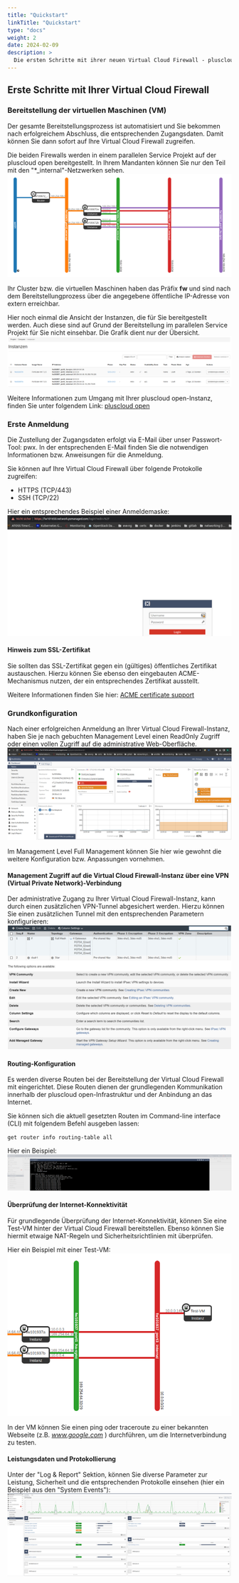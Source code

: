 ```yaml
---
title: "Quickstart"
linkTitle: "Quickstart"
type: "docs"
weight: 2
date: 2024-02-09
description: >
  Die ersten Schritte mit ihrer neuen Virtual Cloud Firewall - pluscloud open
---
```


## Erste Schritte mit Ihrer Virtual Cloud Firewall

### Bereitstellung der virtuellen Maschinen (VM)

Der gesamte Bereitstellungsprozess ist automatisiert und Sie bekommen nach erfolgreichem Abschluss, die entsprechenden Zugangsdaten. Damit können Sie dann sofort auf Ihre Virtual Cloud Firewall zugreifen.

Die beiden Firewalls werden in einem parallelen Service Projekt auf der pluscloud open bereitgestellt. In Ihrem Mandanten können Sie nur den Teil mit den "*_internal"-Netzwerken sehen.
![Übersicht Service Projekt](01_vcfw_pco_serviceproject.png)

Ihr Cluster bzw. die virtuellen Maschinen haben das Präfix **fw** und sind nach dem Bereitstellungprozess über die angegebene öffentliche IP-Adresse von extern erreichbar.

Hier noch einmal die Ansicht der Instanzen, die für Sie bereitgestellt werden. Auch diese sind auf Grund der Bereitstellung im parallelen Service Projekt für Sie nicht einsehbar. Die Grafik dient nur der Übersicht.
![Übersicht bereitgestellte Instanze](02_vcfw_pco_instance_overview.png)

Weitere Informationen zum Umgang mit Ihrer pluscloud open-Instanz, finden Sie unter folgendem Link:
[pluscloud open](https://docs.plusserver.com/de/compute/pluscloudopen/)

### Erste Anmeldung

Die Zustellung der Zugangsdaten erfolgt via E-Mail über unser Passwort-Tool: pwx. In der entsprechenden E-Mail finden Sie die notwendigen Informationen bzw. Anweisungen für die Anmeldung.

Sie können auf Ihre Virtual Cloud Firewall über folgende Protokolle zugreifen:

* HTTPS (TCP/443)
* SSH (TCP/22)

Hier ein entsprechendes Beispiel einer Anmeldemaske:
![Beispiel Anmeldemaske](03_vcfw_pco_login_screen.png)

#### Hinweis zum SSL-Zertifikat

Sie sollten das SSL-Zertifikat gegen ein (gültiges) öffentliches Zertifikat austauschen. Hierzu können Sie ebenso den eingebauten ACME-Mechanismus nutzen, der ein entsprechendes Zertifikat ausstellt.

Weitere Informationen finden Sie hier:
[ACME certificate support](https://docs.fortinet.com/document/fortigate/7.0.0/new-features/822087/acme-certificate-support)

### Grundkonfiguration

Nach einer erfolgreichen Anmeldung an Ihrer Virtual Cloud Firewall-Instanz, haben Sie je nach gebuchten Management Level einen ReadOnly Zugriff oder einen vollen Zugriff auf die administrative Web-Oberfläche.
![Dashboard](04_vcfw_pco_dashboard.png)

Im Management Level Full Management können Sie hier wie gewohnt die weitere Konfiguration bzw. Anpassungen vornehmen.

#### Management Zugriff auf die Virtual Cloud Firewall-Instanz über eine VPN (Virtual Private Network)-Verbindung

Der administrative Zugang zu Ihrer Virtual Cloud Firewall-Instanz, kann durch einen zusätzlichen VPN-Tunnel abgesichert werden. Hierzu können Sie einen zusätzlichen Tunnel mit den entsprechenden Parametern konfigurieren:
![VPN Konfiguration](05_vcfw_pco_vpn.png)

#### Routing-Konfiguration

Es werden diverse Routen bei der Bereitstellung der Virtual Cloud Firewall mit eingerichtet. Diese Routen dienen der grundlegenden Kommunikation innerhalb der pluscloud open-Infrastruktur und der Anbindung an das Internet.

Sie können sich die aktuell gesetzten Routen im Command-line interface (CLI) mit folgendem Befehl ausgeben lassen:

```console
get router info routing-table all
```

Hier ein Beispiel:
![Routing Informationen](06_vcfw_pco_routing_information.png)

#### Überprüfung der Internet-Konnektivität

Für grundlegende Überprüfung der Internet-Konnektivität, können Sie eine Test-VM hinter der Virtual Cloud Firewall bereitstellen. Ebenso können Sie hiermit etwaige NAT-Regeln und Sicherheitsrichtlinien mit überprüfen.

Hier ein Beispiel mit einer Test-VM:
![Beispiel mit einer Test-VM](07_vcfw_pco_example_test_vm.png)

In der VM können Sie einen ping oder traceroute zu einer bekannten Webseite (z.B. *www.google.com* ) durchführen, um die Internetverbindung zu testen.

#### Leistungsdaten und Protokollierung

Unter der "Log & Report" Sektion, können Sie diverse Parameter zur Leistung, Sicherheit und die entsprechenden Protokolle einsehen (hier ein Beispiel aus den "System Events"):
![Beispiel System Events](08_vcfw_poc_example_system_events.png)
